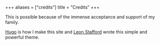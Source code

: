 +++
aliases = ["credits"]
title = "Credits"
+++

This is possible because of the immense acceptance and support of my family.

[Hugo](https://gohugo.io) is how I make this site and [Leon Stafford](https://ljs.dev) wrote this simple and powerful theme.

